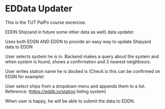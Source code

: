 # EDData Updater
This is the TUT PalPo course excercise.

EDDN Ship(and in future some other data as well) data updater.

Uses both EDSN AND EDDN to provide an easy way to update Shipyard data to EDDN

User selects system he is in. 
Backend makes a query about the system and when system is found, shows a confirmation and 3 nearest neighbours.

User writes station name he is docked is (Check is this can be confirmed on EDSN for example)

User select ships from a dropdown menu and appends them to a list. Reference: (https://eddb.io/station listing system)

When user is happy, he will be able to submit the data to EDDN.

